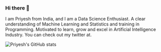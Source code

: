 ### Hi there 👋

I am Priyesh from India, and I am a Data Science Enthusiast. A clear understanding of Machine Learning and Statistics and training in Programming. Motivated to learn, grow and excel in Artificial Intelligence Industry. You can check out my twitter at.

![Priyesh's GitHub stats](https://github-readme-stats.vercel.app/api?username=anuraghazra&hide=contribs,prs)


